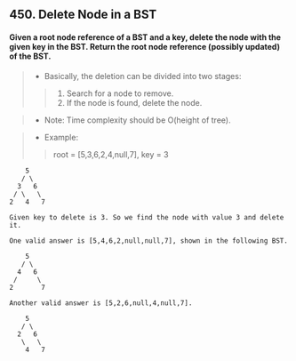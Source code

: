 ## 450. Delete Node in a BST
#### Given a root node reference of a BST and a key, delete the node with the given key in the BST. Return the root node reference (possibly updated) of the BST.

>* Basically, the deletion can be divided into two stages:
>>1. Search for a node to remove.
>>2. If the node is found, delete the node.

>* Note: Time complexity should be O(height of tree).

>* Example:
>> root = [5,3,6,2,4,null,7], key = 3
```
    5
   / \
  3   6
 / \   \
2   4   7

Given key to delete is 3. So we find the node with value 3 and delete it.

One valid answer is [5,4,6,2,null,null,7], shown in the following BST.

    5
   / \
  4   6
 /     \
2       7

Another valid answer is [5,2,6,null,4,null,7].

    5
   / \
  2   6
   \   \
    4   7
```